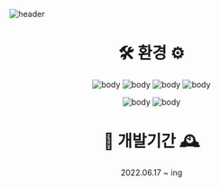 ![header](https://capsule-render.vercel.app/api?type=slice&color=1D1C1A&height=300&text=NULL&fontColor=FAF8F6&fontAlign=70&rotate=20&fontAlignY=-20&desc=with%20undefined&descAlign=70&descAlignY=-6&fontSize=101&descSize=20)

<div align="center">

# 🛠 환경 ⚙️

![body](https://img.shields.io/badge/HTML5-E34F26?style=flat-square&logo=HTML5&logoColor=white) ![body](https://img.shields.io/badge/CSS3-1572B6?style=flat-square&logo=CSS3&logoColor=white) ![body](https://img.shields.io/badge/TypeScript-3178C6?style=flat-square&logo=TypeScript&logoColor=white) ![body](https://img.shields.io/badge/React-61dafb?style=flat-square&logo=React&logoColor=white)

![body](https://img.shields.io/badge/Python-3766AB?style=flat-square&logo=Python&logoColor=white) ![body](https://img.shields.io/badge/MongoDB-47A248?style=flat-square&logo=MongoDB&logoColor=white)

# 📅 개발기간 🕰

2022.06.17 ~ ing

</div>
